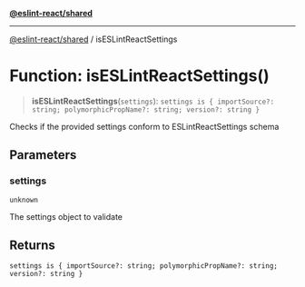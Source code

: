 [**@eslint-react/shared**](../README.md)

***

[@eslint-react/shared](../README.md) / isESLintReactSettings

# Function: isESLintReactSettings()

> **isESLintReactSettings**(`settings`): `settings is { importSource?: string; polymorphicPropName?: string; version?: string }`

Checks if the provided settings conform to ESLintReactSettings schema

## Parameters

### settings

`unknown`

The settings object to validate

## Returns

`settings is { importSource?: string; polymorphicPropName?: string; version?: string }`
